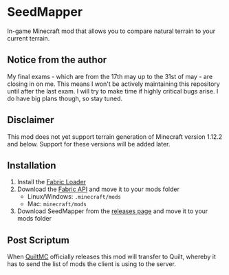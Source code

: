 # SeedMapper
In-game Minecraft mod that allows you to compare natural terrain to your current terrain.

## Notice from the author
My final exams - which are from the 17th may up to the 31st of may - are closing in on me. This means I won't be 
actively maintaining this repository until after the last exam. I will try to make time if highly critical 
bugs arise. I do have big plans though, so stay tuned.

## Disclaimer
This mod does not yet support terrain generation of Minecraft version 1.12.2 and below. Support for these versions will be added later.

## Installation
1. Install the [Fabric Loader](https://fabricmc.net/use/)
1. Download the [Fabric API](https://minecraft.curseforge.com/projects/fabric/) and move it to your mods folder
   - Linux/Windows: `.minecraft/mods`
   - Mac: `minecraft/mods`
1. Download SeedMapper from the [releases page](https://github.com/xpple/SeedMapper/releases/) and move it to your mods folder

## Post Scriptum
When [QuiltMC](https://quiltmc.org/) officially releases this mod will transfer to Quilt, whereby it has to send the list 
of mods the client is using to the server.
